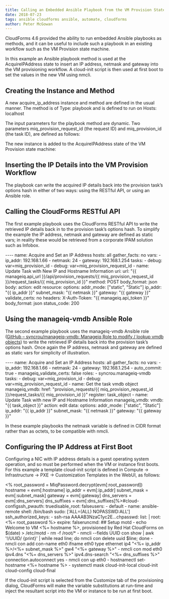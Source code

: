 ```yaml
---     
title: Calling an Embedded Ansible Playbook from the VM Provision State Machine 
date: 2018-07-23
tags: ansible cloudforms ansible, automate, cloudforms 
author: Peter McGowan
---
```


CloudForms 4.6 provided the ability to run embedded Ansible playbooks as methods, and it can be useful to include such a playbook in an existing workflow such as the VM Provision state machine.

In this example an Ansible playbook method is used at the AcquireIPAddress state to insert an IP address, netmask and gateway into the VM provisioning workflow. A cloud-init script is then used at first boot to set the values in the new VM using nmcli.
  
## Creating the Instance and Method ##

A new acquire_ip_address instance and method are defined in the usual manner. The method is of Type: playbook and is defined to run on Hosts: localhost

The input parameters for the playbook method are dynamic. Two parameters miq_provision_request_id (the request ID) and miq_provision_id (the task ID), are defined as follows:

The new instance is added to the AcquireIPAddress state of the VM Provision state machine:

## Inserting the IP Details into the VM Provision Workflow ##

The playbook can write the acquired IP details back into the provision task’s options hash in either of two ways: using the RESTful API, or using an Ansible role.
  
## Calling the CloudForms RESTful API ##

The first example playbook uses the CloudForms RESTful API to write the retrieved IP details back in to the provision task’s options hash. To simplify the example the IP address, netmask and gateway are defined as static vars; in reality these would be retrieved from a corporate IPAM solution such as Infobox.
  
---- name: Acquire and Set an IP Address  hosts: all  gather_facts: no  vars:  - ip_addr: 192.168.1.66  - netmask: 24  - gateway: 192.168.1.254       tasks:  - debug: var=miq_provision_id  - debug: var=miq_provision_request_id    - name: Update Task with New IP and Hostname Information    uri:      url: "{{ manageiq.api_url }}/api/provision_requests/{{ miq_provision_request_id }}/request_tasks/{{ miq_provision_id }}"      method: POST      body_format: json      body:        action: edit        resource:          options:            addr_mode: ["static", "Static"]            ip_addr: "{{ ip_addr }}"            subnet_mask: "{{ netmask }}"            gateway: "{{ gateway }}"      validate_certs: no      headers:        X-Auth-Token: "{{ manageiq.api_token }}"      body_format: json      status_code: 200
  
## Using the manageiq-vmdb Ansible Role ##

The second example playbook uses the manageiq-vmdb Ansible role ([GitHub – syncrou/manageiq-vmdb: Manageiq Role to modify / lookup vmdb objects](<https://github.com/syncrou/manageiq-vmdb>)) to write the retrieved IP details back into the provision task’s options hash. Once again the IP address, netmask and gateway are defined as static vars for simplicity of illustration.
  
---- name: Acquire and Set an IP Address  hosts: all  gather_facts: no  vars:  - ip_addr: 192.168.1.66  - netmask: 24  - gateway: 192.168.1.254  - auto_commit: true  - manageiq_validate_certs: false        roles:    - syncrou.manageiq-vmdb       tasks:  - debug: var=miq_provision_id  - debug: var=miq_provision_request_id    - name: Get the task vmdb object    manageiq_vmdb:      href: "provision_requests/{{ miq_provision_request_id }}/request_tasks/{{ miq_provision_id }}"    register: task_object      - name: Update Task with new IP and Hostname Information    manageiq_vmdb:      vmdb: "{{ task_object }}"      action: edit      data:        options:          addr_mode: ["static", "Static"]          ip_addr: "{{ ip_addr }}"          subnet_mask: "{{ netmask }}"          gateway: "{{ gateway }}"
  
In these example playbooks the netmask variable is defined in CIDR format rather than as octets, to be compatible with nmcli.
  
## Configuring the IP Address at First Boot ##

Configuring a NIC with IP address details is a guest operating system operation, and so must be performed when the VM or instance first boots. For this example a template cloud-init script is defined in Compute -> Infrastructure -> PXE -> Customization Templates in the WebUI, as follows:
  
<%    root_password = MiqPassword.decrypt(evm[:root_password])    hostname = evm[:hostname]   ip_addr = evm[:ip_addr]   subnet_mask = evm[:subnet_mask]   gateway = evm[:gateway]   dns_servers = evm[:dns_servers]   dns_suffixes = evm[:dns_suffixes]%>#cloud-configssh_pwauth: truedisable_root: falseusers:  - default  - name: ansible-remote    shell: /bin/bash    sudo: ['ALL=(ALL) NOPASSWD:ALL']    ssh_authorized_keys:      - ssh-rsa AAAAB3NzaC1yc2E...chpasswd:  list: |    root:<%= root_password %>  expire: falseruncmd:  ## Setup motd  - echo Welcome to VM <%= hostname %>, provisioned by Red Hat CloudForms on $(date) > /etc/motd  - rm -f /root/*  - nmcli --fields UUID con show | awk '!/UUID/ {print}' | while read line; do nmcli con delete uuid $line; done   - nmcli con add con-name eth0 ifname eth0 type ethernet     ip4 "<%= ip_addr %>/<%= subnet_mask %>"    gw4 "<%= gateway %>"  - nmcli con mod eth0    ipv4.dns "<%= dns_servers %>"    ipv4.dns-search "<%= dns_suffixes %>"    connection.autoconnect yes  - nmcli con up eth0  - hostnamectl set-hostname <%= hostname %>  - systemctl mask cloud-init-local cloud-init cloud-config cloud-final
  
If the cloud-init script is selected from the Customize tab of the provisioning dialog, CloudForms will make the variable substitutions at run-time and inject the resultant script into the VM or instance to be run at first boot.
